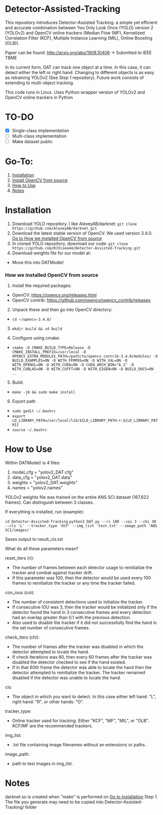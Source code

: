 # Detector-Assisted-Tracking

This repository introduces Detector-Assisted Tracking: a simple yet efficient and accurate combination between You Only Look Once (YOLO) version 2 (YOLOv2) and OpenCV online trackers (Median Flow (MF), Kernelized Correlation Filter (KCF), Multiple Instance Learning (MIL), Online Boosting (OLB)).

Paper can be found: http://arxiv.org/abs/1908.10406
 -> Submitted to IEEE TBME
 
 In its current form, DAT can track one object at a time. In this case, it can detect either the left or right hand. Changing to different objects is as easy as retraining YOLOv2 (See Step 1 repository). Future work consists of extending to multi-object tracking. 
 
 This code runs in Linux. Uses Python wrapper version of YOLOv2 and OpenCV online trackers in Python
 
# TO-DO
- [x] Single-class implementation
- [ ] Multi-class implementation
- [ ] Make dataset public

# Go-To:
1. [Installation](#installation)
2. [Install OpenCV from source](#how-we-installed-opencv-from-source)
3. [How to Use](#how-to-use)
4. [Notes](#notes)

# Installation

1. Download YOLO repository. I like AlexeyAB/darknet: `git clone https://github.com/AlexeyAB/darknet.git`
2. Download the latest stable version of OpenCV. We used version 3.4.0. [Go to How we installed OpenCV from source](#how-we-installed-opencv-from-source)
3. In cloned YOLO repository, download our code: `git clone https://github.com/RJVisee44/Detector-Assisted-Tracking.git`
4. Download weights file for our model at: 
- Move this into DATModel/

### How we installed OpenCV from source
1. Install the required packages:
- OpenCV: https://opencv.org/releases.html
- OpenCV contrib: https://github.com/opencv/opencv_contrib/releases
     
2. Unpack these and then go into OpenCV directory:
- `cd ~/opencv-3.4.0/`
     
3. `mkdir build && cd build`
  
4. Configure using cmake:
- `cmake -D CMAKE_BUILD_TYPE=Release -D CMAKE_INSTALL_PREFIX=/usr/local -D OPENCV_EXTRA_MODULES_PATH=/path/to/opencv_contrib-3.4.0/modules/ -D BUILD_EXAMPLES=ON -D WITH_FFMPEG=ON -D WITH_V4L=ON -D WITH_OPENGL=ON -D WITH_CUDA=ON -D CUDA_ARCH_BIN="6.1" -D WITH_CUBLAS=ON -D WITH_CUFFT=ON -D WITH_EIGEN=ON -D BUILD_DOCS=ON ..`
  
5. Build: 
- `make -j8 && sudo make install`

6. Export path
- `sudo gedit ~/.bashrc`
- `export LD_LIBRARY_PATH=/usr/local/lib/${LD_LIBRARY_PATH:+:${LD_LIBRARY_PATH}}`
- `source ~/.bashrc`

# How to Use
Within DATModel/ is 4 files:
1. model_cfg = "yolov2_DAT.cfg"
2. data_cfg = "yolov2_DAT.data"
3. weights = "yolov2_DAT.weights"
4. names = "yolov2.names"

YOLOv2 weights file was trained on the entire ANS SCI dataset (167,622 frames). Can distinguish between 3 classes. 

If everything is installed, run (example):

`cd Detector-Assisted-Tracking`
`python3 DAT.py --ri 100 --coi 3 --chi 30 --cls 'L' --tracker_type 'KCF' --img_list 'test.txt' --image_path 'ANS SCI/images/'`

Saves output to result_cls.txt

What do all these parameters mean? 

reset_iters (ri):
- The number of frames between each detector usage to reinitialize the tracker and combat against tracker drift. 
- If this parameter was 100, then the detector would be used every 100 frames to reinitialize the tracker or any time the tracker failed.

con_ious (coi):
- The number of consistent detections used to initialize the tracker. 
- If consecutive IOU was 3, then the tracker would be initialized only if the detector found the hand in 3 consecutive frames and every detection had an overlap greater than 0.1 with the previous detection. 
- Also used to disable the tracker if it did not successfully find the hand in the set number of consecutive frames. 

check_iters (chi):
- The number of frames after the tracker was disabled in which the detector attempted to locate the hand. 
- If check iterations was 60, then every 60 frames after the tracker was disabled the detector checked to see if the hand existed. 
- If in that 60th frame the detector was able to locate the hand then the detector attempted to reinitialize the tracker. The tracker remained disabled if the detector was unable to locate the hand. 

cls:
- The object in which you want to detect. In this case either left hand: "L", right hand: "R", or other hands: "O".

tracker_type:
- Online tracker used for tracking. Either "KCF", "MF", "MIL", or "OLB". KCF/MF are the recommended trackers. 

img_list:
- .txt file containing image filenames without an extensions or paths. 

image_path:
- path to test images in img_list. 


# Notes
darknet.so is created when "make" is performed on [Go to Installation](#installation) Step 1. The file you generate may need to be copied into Detector-Assisted-Tracking/ folder
